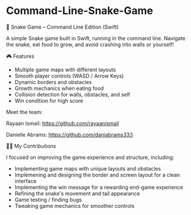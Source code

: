 # Command-Line-Snake-Game

🐍 Snake Game – Command Line Edition (Swift)

A simple Snake game built in Swift, running in the command line. Navigate the snake, eat food to grow, and avoid crashing into walls or yourself!

🎮 Features

- Multiple game maps with different layouts
- Smooth player controls (WASD / Arrow Keys)
- Dynamic borders and obstacles
- Growth mechanics when eating food
- Collision detection for walls, obstacles, and self
- Win condition for high score

Meet the team:

Rayaan Ismail: https://github.com/rayaanismail

Danielle Abrams: https://github.com/daniabrams333

👩‍💻 My Contributions

I focused on improving the game experience and structure, including:

- Implementing game maps with unique layouts and obstacles
- Implemening and designing the border and screen layout for a clean interface
- Implementing the win message for a rewarding end-game experience
- Refining the snake's movement and tail appearance
- Game testing / finding bugs
- Tweaking game mechanics for smoother controls
